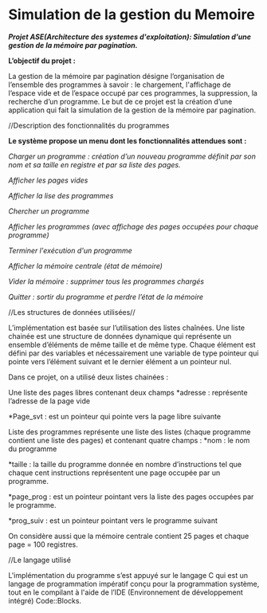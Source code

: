 # Simulation de la gestion du Memoire

***Projet ASE(Architecture des systemes d'exploitation): Simulation d'une gestion de la mémoire par pagination.***

**L’objectif du projet :**

La gestion de la mémoire par pagination désigne l’organisation de l’ensemble des programmes à savoir : le chargement, l'affichage de l’espace vide et de l’espace occupé par ces programmes, la suppression, la recherche d’un programme. Le but de ce projet est la création d’une application qui fait la simulation de la gestion de la mémoire par pagination.

//Description des fonctionnalités du programmes

**Le système propose un menu dont les fonctionnalités attendues sont :**

*Charger un programme : création d’un nouveau programme définit par son nom et sa taille en registre et par sa liste des pages.*

*Afficher les pages vides*

*Afficher la lise des programmes*

*Chercher un programme*

*Afficher les programmes (avec affichage des pages occupées pour chaque programme)*

*Terminer l'exécution d'un programme*

*Afficher la mémoire centrale (état de mémoire)*

*Vider la mémoire : supprimer tous les programmes chargés*

*Quitter : sortir du programme et perdre l’état de la mémoire*

//Les structures de données utilisées//

L’implémentation est basée sur l’utilisation des listes chaînées. Une liste chainée est une structure de données dynamique qui représente un ensemble d’éléments de même taille et de même type. Chaque élément est défini par des variables et nécessairement une variable de type pointeur qui pointe vers l’élément suivant et le dernier élément a un pointeur nul.

Dans ce projet, on a utilisé deux listes chainées :

Une liste des pages libres contenant deux champs *adresse : représente l’adresse de la page vide

*Page_svt : est un pointeur qui pointe vers la page libre suivante

Liste des programmes représente une liste des listes (chaque programme contient une liste des pages) et contenant quatre champs : *nom : le nom du programme

*taille : la taille du programme donnée en nombre d’instructions tel que chaque cent instructions représentent une page occupée par un programme.

*page_prog : est un pointeur pointant vers la liste des pages occupées par le programme.

*prog_suiv : est un pointeur pointant vers le programme suivant

On considère aussi que la mémoire centrale contient 25 pages et chaque page = 100 registres.

//Le langage utilisé

L'implémentation du programme s’est appuyé sur le langage C qui est un langage de programmation impératif conçu pour la programmation système, tout en le compilant à l'aide de l’IDE (Environnement de développement intégré) Code::Blocks.
